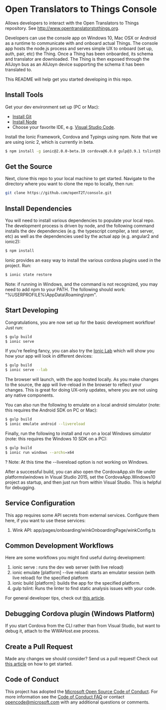 # Open Translators to Things Console
Allows developers to interact with the Open Translators to Things repository. See http://www.opentranslatorstothings.org.

Developers can use the console app on Windows 10, Mac OSX or Android as a runtime to communicate with and onboard actual Things. The console app hosts the node.js process and serves simple UX to onboard (set up, auth, pair, etc) the Thing. Once a Thing has been onboarded, its schema and translator are downloaded. The Thing is then exposed through the AllJoyn bus as an AllJoyn device supporting the schema it has been translated to.

This README will help get you started developing in this repo.

## Install Tools

Get your dev environment set up (PC or Mac):
* [Install Git](http://git-scm.com/downloads)
* [Install Node](https://nodejs.org/en/download/)
* Choose your favorite IDE, e.g. [Visual Studio Code](https://code.visualstudio.com/).

Install the Ionic Framework, Cordova and Typings using npm. Note that we are using ionic 2, which is currently in beta.

```bash
$ npm install -g ionic@2.0.0-beta.19 cordova@6.0.0 gulp@3.9.1 tslint@3.6.0 typescript@1.8.9
```

## Get the Source

Next, clone this repo to your local machine to get started. Navigate to the directory where you want to clone the repo
to locally, then run:

```bash
git clone https://github.com/openT2T/console.git
```

## Install Dependencies

You will need to install various dependencies to populate your local repo. The development process
is driven by node, and the following command installs the dev dependencies (e.g. the typescript compiler,
a test server, etc) as well as the dependencies used by the actual app (e.g. angular2 and ionic2):

```bash
$ npm install
```

Ionic provides an easy way to install the various cordova plugins used in the project. Run:

```bash
$ ionic state restore
```
Note: if running in Windows, and the command is not recognized, you may need to add npm to your PATH. 
The following should work: "%USERPROFILE%\AppData\Roaming\npm".

## Start Developing

Congratulations, you are now set up for the basic development workflow! Just run:

```bash
$ gulp build
$ ionic serve
```

If you're feeling fancy, you can also try the [Ionic Lab](http://blog.ionic.io/ionic-lab/) which will show you how your
app will look in different devices:

```bash
$ gulp build
$ ionic serve --lab
```

The browser will launch, with the app hosted locally. As you make changes to the source, the app will live-reload 
in the browser to reflect your changes. This is great for doing UX-only updates, where you are not using any
native components.

You can also run the following to emulate on a local android simulator (note: this requires the Android SDK on PC or Mac):

```bash
$ gulp build
$ ionic emulate android --livereload
```

Finally, run the following to install and run on a local Windows simulator (note: this requires the Windows 10 SDK on a PC):

```bash
$ gulp build
$ ionic run windows --archs=x64
```

? Note: At this time the --livereload option is not working on Windows.

After a successful build, you can also open the CordovaApp.sln file under platforms\windows in Visual Studio 2015, set the 
CordovaApp.Windows10 project as startup, and then just run from within Visual Studio. This is helpful for debugging.

## Service Configuration

This app requires some API secrets from external services. Configure them here, if you want to use these services:

1. Wink API: app/pages/onboarding/winkOnboardingPage/winkConfig.ts

## Common Development Workflows

Here are some workflows you might find useful during development:

1. ionic serve : runs the dev web server (with live reload)
1. ionic emulate [platform] --live reload: starts an emulator session (with live reload) for the specified platform
2. ionic build [platform]: builds the app for the specified platform.
3. gulp tslint: Runs the linter to find static analysis issues with your code.

For general developer tips, check out [this article](http://ionicframework.com/docs/v2/resources/developer-tips/).

## Debugging Cordova plugin (Windows Platform)
If you start Cordova from the CLI rather than from Visual Studio, but want to debug it, attach to the WWAHost.exe process.

## Create a Pull Request
Made any changes we should consider? Send us a pull request! Check out [this article](https://help.github.com/articles/creating-a-pull-request/)
on how to get started.

## Code of Conduct
This project has adopted the [Microsoft Open Source Code of Conduct](https://opensource.microsoft.com/codeofconduct/). For more information see the [Code of Conduct FAQ](https://opensource.microsoft.com/codeofconduct/faq/) or contact [opencode@microsoft.com](mailto:opencode@microsoft.com) with any additional questions or comments.
